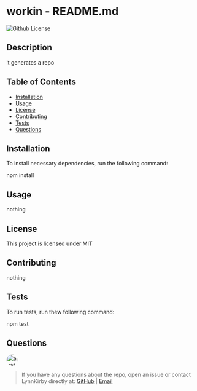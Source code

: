 # workin - README.md

![Github License](https://img.shields.io/badge/license-MIT-blue.svg)

## Description

it generates a repo

## Table of Contents
* [Installation](#installation) 
* [Usage](#usage) 
* [License](#license)
* [Contributing](#contributing)
* [Tests](#tests) 
* [Questions](#questions)

## Installation
To install necessary dependencies, run the following command: 

npm install


## Usage 

nothing

## License 
This project is licensed under MIT


## Contributing

nothing

## Tests 
To run tests, run thew following command:

npm test

## Questions 

<img src="https://avatars0.githubusercontent.com/u/23046446?v=4" alt="avatar" style="border-radius: 16px" width="30" />

> If you have any questions about the repo, open an issue or contact LynnKirby directly at: [GitHub](https://api.github.com/users/LynnKirby) | [Email](null)
